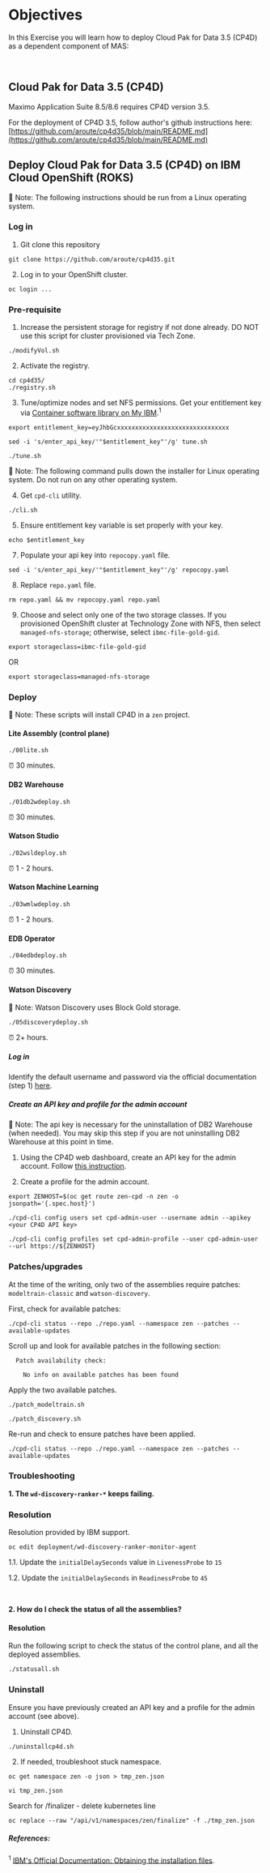 # Objectives
In this Exercise you will learn how to deploy Cloud Pak for Data 3.5 (CP4D)
as a dependent component of MAS:

<br>

## Cloud Pak for Data 3.5 (CP4D)

Maximo Application Suite 8.5/8.6 requires CP4D version 3.5.

For the deployment of CP4D 3.5, follow author's github instructions here: [https://github.com/aroute/cp4d35/blob/main/README.md](https://github.com/aroute/cp4d35/blob/main/README.md)


## Deploy Cloud Pak for Data 3.5 (CP4D) on IBM Cloud OpenShift (ROKS)

📌 Note: The following instructions should be run from a Linux operating system. 

### Log in

1. Git clone this repository
```shell
git clone https://github.com/aroute/cp4d35.git
```

2. Log in to your OpenShift cluster.
```shell
oc login ...
```

### Pre-requisite

1. Increase the persistent storage for registry if not done already. DO NOT use this script for cluster provisioned via Tech Zone.
```shell
./modifyVol.sh
```

2. Activate the registry.
```shell
cd cp4d35/
./registry.sh
```

3. Tune/optimize nodes and set NFS permissions. Get your entitlement key via [Container software library on My IBM](https://myibm.ibm.com/products-services/containerlibrary).<sup>1</sup>
```shell
export entitlement_key=eyJhbGcxxxxxxxxxxxxxxxxxxxxxxxxxxxxxxx
```
```shell
sed -i 's/enter_api_key/'"$entitlement_key"'/g' tune.sh
```
```shell
./tune.sh
```

📌 Note: The following command pulls down the installer for Linux operating system. Do not run on any other operating system.

4. Get `cpd-cli` utility.
```shell
./cli.sh
```

5. Ensure entitlement key variable is set properly with your key.
```shell
echo $entitlement_key
```

7. Populate your api key into `repocopy.yaml` file.
```shell
sed -i 's/enter_api_key/'"$entitlement_key"'/g' repocopy.yaml
```

8. Replace `repo.yaml` file.
```shell
rm repo.yaml && mv repocopy.yaml repo.yaml
```

9. Choose and select only one of the two storage classes. If you provisioned OpenShift cluster at Technology Zone with NFS, then select `managed-nfs-storage`; otherwise, select `ibmc-file-gold-gid`. 
```shell
export storageclass=ibmc-file-gold-gid
```
OR
```shell
export storageclass=managed-nfs-storage
```

### Deploy

📌 Note: These scripts will install CP4D in a `zen` project.

#### Lite Assembly (control plane)
```shell
./00lite.sh 
```
⏰ 30 minutes.

#### DB2 Warehouse
```shell
./01db2wdeploy.sh
```
⏰ 30 minutes.

#### Watson Studio
```shell
./02wsldeploy.sh
```
⏰ 1 - 2 hours.

#### Watson Machine Learning
```shell
./03wmlwdeploy.sh
```
⏰ 1 - 2 hours.

#### EDB Operator
```shell
./04edbdeploy.sh
```
⏰ 30 minutes.

#### Watson Discovery

📌 Note: Watson Discovery uses Block Gold storage.

```shell
./05discoverydeploy.sh
```
⏰ 2+ hours.

##### Log in

Identify the default username and password via the official documentation (step 1) [here](https://www.ibm.com/docs/en/cloud-paks/cp-data/3.5.0?topic=tasks-setting-up-web-client).

##### Create an API key and profile for the admin account

📌 Note: The api key is necessary for the uninstallation of DB2 Warehouse (when needed). You may skip this step if you are not uninstalling DB2 Warehouse at this point in time.

1. Using the CP4D web dashboard, create an API key for the admin account. Follow [this instruction](https://www.ibm.com/docs/en/cloud-paks/cp-data/3.5.0?topic=installing-creating-cpd-cli-profile).

2. Create a profile for the admin account.
```shell
export ZENHOST=$(oc get route zen-cpd -n zen -o jsonpath='{.spec.host}')
```
```shell
./cpd-cli config users set cpd-admin-user --username admin --apikey <your CP4D API key>
```
```shell
./cpd-cli config profiles set cpd-admin-profile --user cpd-admin-user --url https://${ZENHOST}
```

### Patches/upgrades

At the time of the writing, only two of the assemblies require patches: `modeltrain-classic` and `watson-discovery`. 

First, check for available patches:
```shell
./cpd-cli status --repo ./repo.yaml --namespace zen --patches --available-updates
```
Scroll up and look for available patches in the following section:
```console
  Patch availability check:

    No info on available patches has been found
```
Apply the two available patches.
```shell
./patch_modeltrain.sh
```
```shell
./patch_discovery.sh
```
Re-run and check to ensure patches have been applied.
```shell
./cpd-cli status --repo ./repo.yaml --namespace zen --patches --available-updates
```

### Troubleshooting

**1. The `wd-discovery-ranker-*` keeps failing.**

### Resolution

Resolution provided by IBM support.
```
oc edit deployment/wd-discovery-ranker-monitor-agent
```
1.1. Update the `initialDelaySeconds` value in `LivenessProbe` to `15`

1.2. Update the `initialDelaySeconds` in `ReadinessProbe` to `45`

<br>

**2. How do I check the status of all the assemblies?**

#### Resolution

Run the following script to check the status of the control plane, and all the deployed assemblies.
```shell
./statusall.sh
```

### Uninstall

Ensure you have previously created an API key and a profile for the admin account (see above).

1. Uninstall CP4D.
```shell
./uninstallcp4d.sh
```

2. If needed, troubleshoot stuck namespace.
```shell
oc get namespace zen -o json > tmp_zen.json
```
```shell
vi tmp_zen.json 
```
Search for /finalizer - delete kubernetes line
```shell
oc replace --raw "/api/v1/namespaces/zen/finalize" -f ./tmp_zen.json
```

##### References:

<sup>1</sup> [IBM's Official Documentation: Obtaining the installation files](https://www.ibm.com/docs/en/cloud-paks/cp-data/3.5.0?topic=tasks-obtaining-installation-files).
